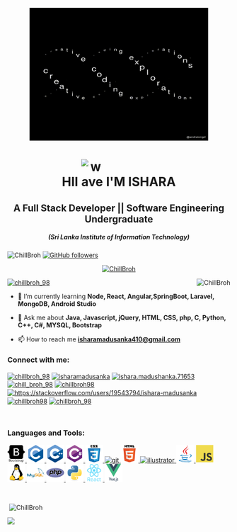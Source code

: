 <p  align="center" ><img alt="Coding" width="80%" height="300px" src="https://github.com/ChillBroh/Fullstack-moratuwa/blob/main/Web%20for%20beginners/web/gif/3c00f6105775659.5f84899401909.gif"></p>

<h1 align="center">HII <img src="https://user-images.githubusercontent.com/93942615/180059035-8b90d723-c913-448f-bd55-4e02979a51cc.gif" alt="wave" style="max-width: 50%; width:50px; display: inline-block;" data-target="animated-image.originalImage"> I'M ISHARA</h1>
<h2 align="center">A Full Stack Developer || Software Engineering Undergraduate </h2><h5 align="center">(Sri Lanka Institute of Information Technology)</h5>

<p align="left"><img src="https://komarev.com/ghpvc/?username=ChillBroh&label=Profile%20views&color=0e75b6&style=flat" alt="ChillBroh" />  <a href="https://github.com/ChillBroh?tab=followers">
    <img alt="GitHub followers" src="https://img.shields.io/github/followers/ChillBroh?color=green&logo=github">
  </a> </p>
<p align="center"> <a href="https://github.com/ryo-ma/github-profile-trophy"><img src="https://github-profile-trophy.vercel.app/?username=ChillBroh&theme=onedark&no-frame=false&no-bg=true&margin-w=4" alt="ChillBroh" / ></a> </p>

<p><img align="right" src="https://github-readme-stats.vercel.app/api/top-langs/?username=ChillBroh&theme=great-gatsby&layout=compact" alt="ChillBroh" /></p>
<p align="left"> <a href="https://twitter.com/chillbroh_98" target="blank"><img src="https://img.shields.io/twitter/follow/chillbroh_98?logo=twitter&style=for-the-badge" alt="chillbroh_98" /></a> </p>



- 🌱 I’m currently learning **Node, React, Angular,SpringBoot, Laravel, MongoDB, Android Studio**

- 💬 Ask me about **Java, Javascript, jQuery, HTML, CSS, php, C, Python, C++, C#, MYSQL, Bootstrap**

- 📫 How to reach me **isharamadusanka410@gmail.com**

<h3 align="left">Connect with me:</h3>
<p align="left">
<a href="https://twitter.com/chillbroh_98" target="blank"><img align="center" src="https://raw.githubusercontent.com/rahuldkjain/github-profile-readme-generator/master/src/images/icons/Social/twitter.svg" alt="chillbroh_98" height="30" width="40" /></a>
<a href="https://linkedin.com/in/isharamadusanka" target="blank"><img align="center" src="https://raw.githubusercontent.com/rahuldkjain/github-profile-readme-generator/master/src/images/icons/Social/linked-in-alt.svg" alt="isharamadusanka" height="30" width="40" /></a>
<a href="https://fb.com/ishara.madushanka.71653" target="blank"><img align="center" src="https://raw.githubusercontent.com/rahuldkjain/github-profile-readme-generator/master/src/images/icons/Social/facebook.svg" alt="ishara.madushanka.71653" height="30" width="40" /></a>
  <a href="https://instagram.com/chill_broh_98" target="blank"><img align="center" src="https://raw.githubusercontent.com/rahuldkjain/github-profile-readme-generator/master/src/images/icons/Social/instagram.svg" alt="chill_broh_98" height="30" width="40" /></a>
<a href="https://www.hackerrank.com/chillbroh98" target="blank"><img align="center" src="https://raw.githubusercontent.com/rahuldkjain/github-profile-readme-generator/master/src/images/icons/Social/hackerrank.svg" alt="chillbroh98" height="30" width="40" /></a>
<a href="https://stackoverflow.com/users/https://stackoverflow.com/users/19543794/ishara-madusanka" target="blank"><img align="center" src="https://raw.githubusercontent.com/rahuldkjain/github-profile-readme-generator/master/src/images/icons/Social/stack-overflow.svg" alt="https://stackoverflow.com/users/19543794/ishara-madusanka" height="30" width="40" /></a>
<a href="https://www.leetcode.com/chillbroh98" target="blank"><img align="center" src="https://raw.githubusercontent.com/rahuldkjain/github-profile-readme-generator/master/src/images/icons/Social/leet-code.svg" alt="chillbroh98" height="30" width="40" /></a>
  <a href="https://monkeytype.com/profile/Chillbroh" target="blank"><img align="center" src="https://www.google.com/url?sa=i&url=https%3A%2F%2Fmobile.twitter.com%2Fmonkeytypegame&psig=AOvVaw3qoKhndlJ2x4DzZP0A2B2R&ust=1669626955089000&source=images&cd=vfe&ved=0CA4QjRxqFwoTCJjMsp6DzvsCFQAAAAAdAAAAABAE" alt="chillbroh_98" height="30" width="40" /></a>
</p>
<br/>
<h3 align="left">Languages and Tools:</h3>
<a href="https://getbootstrap.com" target="_blank" rel="noreferrer"> <img src="https://raw.githubusercontent.com/devicons/devicon/master/icons/bootstrap/bootstrap-plain-wordmark.svg" alt="bootstrap" width="40" height="40"/> </a> <a href="https://www.cprogramming.com/" target="_blank" rel="noreferrer"> <img src="https://raw.githubusercontent.com/devicons/devicon/master/icons/c/c-original.svg" alt="c" width="40" height="40"/> </a> <a href="https://www.w3schools.com/cpp/" target="_blank" rel="noreferrer"> <img src="https://raw.githubusercontent.com/devicons/devicon/master/icons/cplusplus/cplusplus-original.svg" alt="cplusplus" width="40" height="40"/> </a> <a href="https://www.w3schools.com/cs/" target="_blank" rel="noreferrer"> <img src="https://raw.githubusercontent.com/devicons/devicon/master/icons/csharp/csharp-original.svg" alt="csharp" width="40" height="40"/> </a> <a href="https://www.w3schools.com/css/" target="_blank" rel="noreferrer"> <img src="https://raw.githubusercontent.com/devicons/devicon/master/icons/css3/css3-original-wordmark.svg" alt="css3" width="40" height="40"/> </a><a href="https://git-scm.com/" target="_blank" rel="noreferrer"> <img src="https://www.vectorlogo.zone/logos/git-scm/git-scm-icon.svg" alt="git" width="40" height="40"/> </a> <a href="https://www.w3.org/html/" target="_blank" rel="noreferrer"> <img src="https://raw.githubusercontent.com/devicons/devicon/master/icons/html5/html5-original-wordmark.svg" alt="html5" width="40" height="40"/> </a> <a href="https://www.adobe.com/in/products/illustrator.html" target="_blank" rel="noreferrer"> <img src="https://www.vectorlogo.zone/logos/adobe_illustrator/adobe_illustrator-icon.svg" alt="illustrator" width="40" height="40"/> </a> <a href="https://www.java.com" target="_blank" rel="noreferrer"> <img src="https://raw.githubusercontent.com/devicons/devicon/master/icons/java/java-original.svg" alt="java" width="40" height="40"/> </a> <a href="https://developer.mozilla.org/en-US/docs/Web/JavaScript" target="_blank" rel="noreferrer"> <img src="https://raw.githubusercontent.com/devicons/devicon/master/icons/javascript/javascript-original.svg" alt="javascript" width="40" height="40"/> </a><a href="https://www.linux.org/" target="_blank" rel="noreferrer"> <img src="https://raw.githubusercontent.com/devicons/devicon/master/icons/linux/linux-original.svg" alt="linux" width="40" height="40"/> </a> <a href="https://www.mysql.com/" target="_blank" rel="noreferrer"> <img src="https://raw.githubusercontent.com/devicons/devicon/master/icons/mysql/mysql-original-wordmark.svg" alt="mysql" width="40" height="40"/> </a><a href="https://www.php.net" target="_blank" rel="noreferrer"> <img src="https://raw.githubusercontent.com/devicons/devicon/master/icons/php/php-original.svg" alt="php" width="40" height="40"/> </a> <a href="https://www.python.org" target="_blank" rel="noreferrer"> <img src="https://raw.githubusercontent.com/devicons/devicon/master/icons/python/python-original.svg" alt="python" width="40" height="40"/> </a> <a href="https://reactjs.org/" target="_blank" rel="noreferrer"> <img src="https://raw.githubusercontent.com/devicons/devicon/master/icons/react/react-original-wordmark.svg" alt="react" width="40" height="40"/> </a> <a href="https://vuejs.org/" target="_blank" rel="noreferrer"> <img src="https://raw.githubusercontent.com/devicons/devicon/master/icons/vuejs/vuejs-original-wordmark.svg" alt="vuejs" width="40" height="40"/> </a> </p>

</br>

<p>&nbsp;<img align="center" src="https://github-readme-stats.vercel.app/api?username=ChillBroh&theme=great-gatsby&hide_border=false&include_all_commits=false&count_private=false" alt="ChillBroh" /></p>


<p><img src="https://quotes-github-readme.vercel.app/api?type=horizontal&theme=radical" /><p/>


